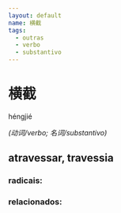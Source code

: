```yaml
--- 
layout: default
name: 横截 
tags: 
  - outras
  - verbo
  - substantivo
--- 
```

# 横截 
héngjié  
 
*(动词/verbo; 名词/substantivo)*  
## atravessar, travessia 
### radicais: 
### relacionados: 

